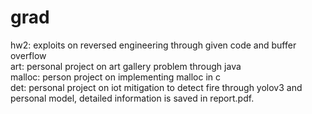 # grad
hw2: exploits on reversed engineering through given code and buffer overflow \
art: personal project on art gallery problem through java\
malloc: person project on implementing malloc in c\
det: personal project on iot mitigation to detect fire through yolov3 and personal model, detailed information is saved in report.pdf.
